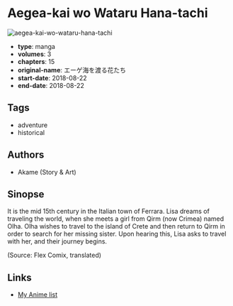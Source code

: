 # Aegea-kai wo Wataru Hana-tachi

![aegea-kai-wo-wataru-hana-tachi](https://cdn.myanimelist.net/images/manga/3/215630.jpg)

-   **type**: manga
-   **volumes**: 3
-   **chapters**: 15
-   **original-name**: エーゲ海を渡る花たち
-   **start-date**: 2018-08-22
-   **end-date**: 2018-08-22

## Tags

-   adventure
-   historical

## Authors

-   Akame (Story & Art)

## Sinopse

It is the mid 15th century in the Italian town of Ferrara. Lisa dreams of traveling the world, when she meets a girl from Qirm (now Crimea) named Olha. Olha wishes to travel to the island of Crete and then return to Qirm in order to search for her missing sister. Upon hearing this, Lisa asks to travel with her, and their journey begins.

(Source: Flex Comix, translated)

## Links

-   [My Anime list](https://myanimelist.net/manga/118146/Aegea-kai_wo_Wataru_Hana-tachi)
